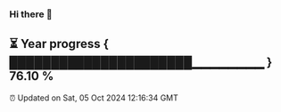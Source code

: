 ### Hi there 👋
⏳ Year progress { ██████████████████████▁▁▁▁▁▁▁▁ } 76.10 %
---
⏰ Updated on Sat, 05 Oct 2024 12:16:34 GMT

